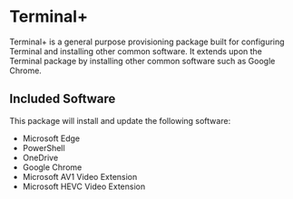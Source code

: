 # Terminal+

Terminal+ is a general purpose provisioning package built for configuring Terminal and installing other common software.
It extends upon the Terminal package by installing other common software such as Google Chrome.

## Included Software

This package will install and update the following software:

* Microsoft Edge
* PowerShell
* OneDrive
* Google Chrome
* Microsoft AV1 Video Extension
* Microsoft HEVC Video Extension